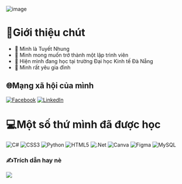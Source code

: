 ![image](https://github.com/clttnhung/clttnhung/assets/124907612/7d5f2847-4930-4f29-9008-4c2438354933)


# 👩Giới thiệu chút
- 👋 Mình là Tuyết Nhung
- 👀 Mình mong muốn trở thành một lập trình viên
- 🌱 Hiện mình đang học tại trường Đại học Kinh tế Đà Nẵng
- 💞️ Mình rất yêu gia đình



## 🌐Mạng xã hội của mình
[![Facebook](https://img.shields.io/badge/Facebook-%231877F2.svg?logo=Facebook&logoColor=white)](https://facebook.com/clttnhung) [![LinkedIn](https://img.shields.io/badge/LinkedIn-%230077B5.svg?logo=linkedin&logoColor=white)](https://linkedin.com/in/clttnhung) 

# 💻Một số thứ mình đã được học
![C#](https://img.shields.io/badge/c%23-%23239120.svg?style=flat-square&logo=c-sharp&logoColor=white) ![CSS3](https://img.shields.io/badge/css3-%231572B6.svg?style=flat-square&logo=css3&logoColor=white) ![Python](https://img.shields.io/badge/python-3670A0?style=flat-square&logo=python&logoColor=ffdd54) ![HTML5](https://img.shields.io/badge/html5-%23E34F26.svg?style=flat-square&logo=html5&logoColor=white) ![.Net](https://img.shields.io/badge/.NET-5C2D91?style=flat-square&logo=.net&logoColor=white) ![Canva](https://img.shields.io/badge/Canva-%2300C4CC.svg?style=flat-square&logo=Canva&logoColor=white) 	![Figma](https://img.shields.io/badge/figma-%23F24E1E.svg?style=flat-square&logo=figma&logoColor=white) ![MySQL](https://img.shields.io/badge/mysql-%2300f.svg?style=flat-square&logo=mysql&logoColor=white)


### ✍️Trích dẫn hay nè
![](https://quotes-github-readme.vercel.app/api?type=horizontal&theme=radical)


